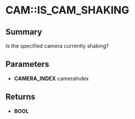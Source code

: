 # CAM::IS_CAM_SHAKING

## Summary
Is the specified camera currently shaking?

## Parameters
* **CAMERA_INDEX** cameraIndex

## Returns
* **BOOL**